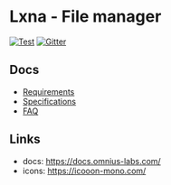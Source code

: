 # Lxna - File manager

[![Test](https://github.com/omnius-labs/lxna/actions/workflows/test.yml/badge.svg)](https://github.com/omnius-labs/lxna/actions/workflows/test.yml)
[![Gitter](https://badges.gitter.im/omnius-labs.svg)](https://gitter.im/omnius-labs/community)

## Docs
- [Requirements](./docs/requirements/index.adoc)
- [Specifications](./docs/specifications/index.adoc)
- [FAQ](./docs/faq.md)

## Links

- docs: https://docs.omnius-labs.com/
- icons: https://icooon-mono.com/
